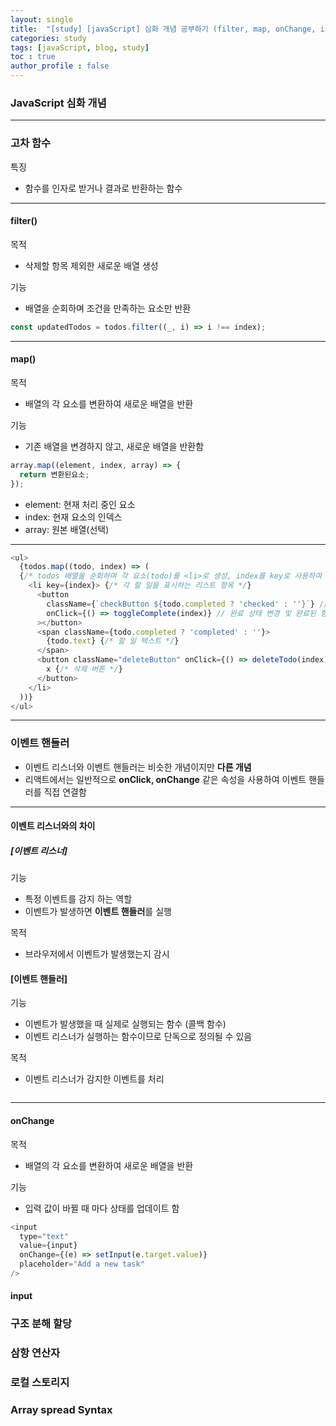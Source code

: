 ```yaml
---
layout: single
title:  "[study] [javaScript] 심화 개념 공부하기 (filter, map, onChange, input)"
categories: study
tags: [javaScript, blog, study] 
toc : true
author_profile : false 
---
```


### JavaScript 심화 개념
***

### 고차 함수

특징
- 함수를 인자로 받거나 결과로 반환하는 함수

***
#### filter() 

목적
- 삭제할 항목 제외한 새로운 배열 생성


기능
- 배열을 순회하며 조건을 만족하는 요소만 반환


```js
const updatedTodos = todos.filter((_, i) => i !== index);
```

***

#### map()

목적
- 배열의 각 요소를 변환하여 새로운 배열을 반환

기능
- 기존 배열을 변경하지 않고, 새로운 배열을 반환함 

```js
array.map((element, index, array) => {
  return 변환된요소;
});
```
- element: 현재 처리 중인 요소
- index: 현재 요소의 인덱스
- array: 원본 배열(선택)

***

```js
<ul>
  {todos.map((todo, index) => (
  {/* todos 배열을 순회하며 각 요소(todo)를 <li>로 생성, index를 key로 사용하여 식별 */}
    <li key={index}> {/* 각 할 일을 표시하는 리스트 항목 */}
      <button
        className={`checkButton ${todo.completed ? 'checked' : ''}`} // 완료 상태에 따라 클래스 설정
        onClick={() => toggleComplete(index)} // 완료 상태 변경 및 완료된 항목을 아래로 정렬
      ></button>
      <span className={todo.completed ? 'completed' : ''}>
        {todo.text} {/* 할 일 텍스트 */}
      </span>
      <button className="deleteButton" onClick={() => deleteTodo(index)}>
        x {/* 삭제 버튼 */}
      </button>
    </li>
  ))}
</ul>

```
*** 
### 이벤트 핸들러
- 이벤트 리스너와 이벤트 핸들러는 비슷한 개념이지만 **다른 개념**
- 리액트에서는 일반적으로 **onClick, onChange** 같은 속성을 사용하여 이벤트 핸들러를 직접 연결함 

***
#### 이벤트 리스너와의 차이

##### [이벤트 리스너]
기능 
- 특정 이벤트를 감지 하는 역할
- 이벤트가 발생하면 **이벤트 핸들러**를 실행

목적
- 브라우저에서 이벤트가 발생했는지 감시

#### [이벤트 핸들러]
기능
- 이벤트가 발생했을 때 실제로 실행되는 함수 (콜백 함수)
- 이벤트 리스너가 실행하는 함수이므로 단독으로 정의될 수 있음

목적
- 이벤트 리스너가 감지한 이벤트를 처리 

```js
```
***
#### onChange
목적
- 배열의 각 요소를 변환하여 새로운 배열을 반환

기능
- 입력 값이 바뀔 때 마다 상태를 업데이트 함
```js
<input
  type="text"
  value={input}
  onChange={(e) => setInput(e.target.value)}
  placeholder="Add a new task"
/>
```
#### input

### 구조 분해 할당


### 삼항 연산자

### 로컬 스토리지

### Array spread Syntax


